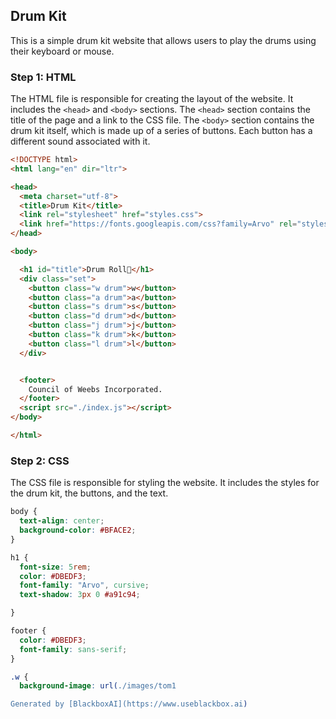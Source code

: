  ## Drum Kit

This is a simple drum kit website that allows users to play the drums using their keyboard or mouse.

### Step 1: HTML

The HTML file is responsible for creating the layout of the website. It includes the `<head>` and `<body>` sections. The `<head>` section contains the title of the page and a link to the CSS file. The `<body>` section contains the drum kit itself, which is made up of a series of buttons. Each button has a different sound associated with it.

```html
<!DOCTYPE html>
<html lang="en" dir="ltr">

<head>
  <meta charset="utf-8">
  <title>Drum Kit</title>
  <link rel="stylesheet" href="styles.css">
  <link href="https://fonts.googleapis.com/css?family=Arvo" rel="stylesheet">
</head>

<body>

  <h1 id="title">Drum Roll🥁</h1>
  <div class="set">
    <button class="w drum">w</button>
    <button class="a drum">a</button>
    <button class="s drum">s</button>
    <button class="d drum">d</button>
    <button class="j drum">j</button>
    <button class="k drum">k</button>
    <button class="l drum">l</button>
  </div>


  <footer>
    Council of Weebs Incorporated.
  </footer>
  <script src="./index.js"></script>
</body>

</html>
```

### Step 2: CSS

The CSS file is responsible for styling the website. It includes the styles for the drum kit, the buttons, and the text.

```css
body {
  text-align: center;
  background-color: #BFACE2;
}

h1 {
  font-size: 5rem;
  color: #DBEDF3;
  font-family: "Arvo", cursive;
  text-shadow: 3px 0 #a91c94;

}

footer {
  color: #DBEDF3;
  font-family: sans-serif;
}

.w {
  background-image: url(./images/tom1

Generated by [BlackboxAI](https://www.useblackbox.ai)